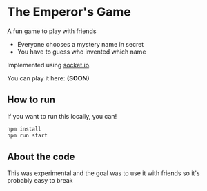 # The Emperor's Game

A fun game to play with friends

- Everyone chooses a mystery name in secret
- You have to guess who invented which name

Implemented using [socket.io](https://socket.io).

You can play it here: **(SOON)**

## How to run

If you want to run this locally, you can!

```bash
npm install
npm run start
```

## About the code

This was experimental and the goal was to use it with friends so it's probably easy to break
